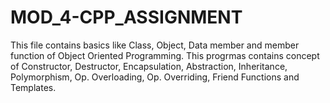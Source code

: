 # MOD_4-CPP_ASSIGNMENT
This file contains basics like Class, Object, Data member and member function of Object Oriented Programming.
This progrmas contains concept of Constructor, Destructor, Encapsulation, Abstraction, Inheritance, Polymorphism, 
Op. Overloading, Op. Overriding, Friend Functions and Templates.
